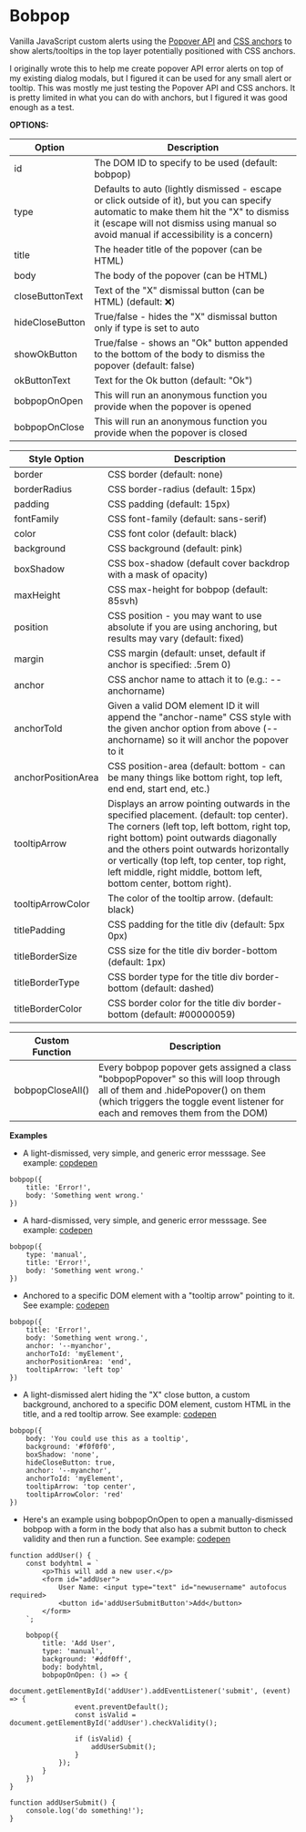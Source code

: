 # Bobpop
 Vanilla JavaScript custom alerts using the [Popover API](https://developer.mozilla.org/en-US/docs/Web/API/Popover_API "Popover API") and [CSS anchors](https://developer.mozilla.org/en-US/docs/Web/CSS/CSS_anchor_positioning "CSS anchors") to show alerts/tooltips in the top layer potentially positioned with CSS anchors.

 I originally wrote this to help me create popover API error alerts on top of my existing dialog modals, but I figured it can be used for any small alert or tooltip. This was mostly me just testing the Popover API and CSS anchors. It is pretty limited in what you can do with anchors, but I figured it was good enough as a test.

**OPTIONS:**

| Option   |   Description|
| ------------ | ------------ |
| id  | The DOM ID to specify to be used (default: bobpop)  |
| type | Defaults to auto (lightly dismissed - escape or click outside of it), but you can specify automatic to make them hit the "X" to dismiss it (escape will not dismiss using manual so avoid manual if accessibility is a concern)  |
| title | The header title of the popover (can be HTML)   |
| body | The body of the popover (can be HTML) |
| closeButtonText  | Text of the "X" dismissal button (can be HTML) (default: ❌) |
| hideCloseButton | True/false - hides the "X" dismissal button only if type is set to auto |
| showOkButton | True/false - shows an "Ok" button appended to the bottom of the body to dismiss the popover (default: false) |
| okButtonText | Text for the Ok button (default: "Ok") |
| bobpopOnOpen | This will run an anonymous function you provide when the popover is opened |
| bobpopOnClose | This will run an anonymous function you provide when the popover is closed |

|  Style Option | Description  |
| ------------ | ------------ |
| border  | CSS border (default: none)  |
| borderRadius | CSS border-radius (default: 15px)  |
| padding  | CSS padding (default: 15px)  |
| fontFamily | CSS font-family (default: sans-serif) |
| color | CSS font color (default: black)  |
| background | CSS background (default: pink)  |
| boxShadow | CSS box-shadow (default cover backdrop with a mask of opacity) |
| maxHeight | CSS max-height for bobpop (default: 85svh) |
| position | CSS position - you may want to use absolute if you are using anchoring, but results may vary (default: fixed)  |
| margin | CSS margin (default: unset, default if anchor is specified: .5rem 0)  |
| anchor | CSS anchor name to attach it to (e.g.: --anchorname)  |
| anchorToId | Given a valid DOM element ID it will append the "anchor-name" CSS style with the given anchor option from above (--anchorname) so it will anchor the popover to it  |
| anchorPositionArea |  CSS position-area (default: bottom - can be many things like bottom right, top left, end end, start end, etc.) |
| tooltipArrow  | Displays an arrow pointing outwards in the specified placement. (default: top center).  The corners (left top, left bottom, right top, right bottom) point outwards diagonally and the others point outwards horizontally or vertically (top left, top center, top right, left middle, right middle, bottom left, bottom center, bottom right). |
| tooltipArrowColor | The color of the tooltip arrow. (default: black) |
| titlePadding | CSS padding for the title div (default: 5px 0px) |
| titleBorderSize | CSS size for the title div border-bottom (default: 1px) |
| titleBorderType | CSS border type for the title div border-bottom (default: dashed) |
| titleBorderColor | CSS border color for the title div border-bottom (default: #00000059) |


| Custom Function | Description |
| --------- | --------- |
| bobpopCloseAll() | Every bobpop popover gets assigned a class "bobpopPopover" so this will loop through all of them and .hidePopover() on them (which triggers the toggle event listener for each and removes them from the DOM) |

**Examples**

- A light-dismissed, very simple, and generic error messsage. See example: [copdepen](https://codepen.io/Bobby-L-the-decoder/pen/BagjGzo "codepen")
````
bobpop({
	title: 'Error!',
	body: 'Something went wrong.'
})
````


- A hard-dismissed, very simple, and generic error messsage. See example: [codepen](https://codepen.io/Bobby-L-the-decoder/pen/mdZVQVN "codepen")
````
bobpop({
	type: 'manual',
	title: 'Error!',
	body: 'Something went wrong.'
})
````


- Anchored to a specific DOM element with a "tooltip arrow" pointing to it. See example: [codepen](https://codepen.io/Bobby-L-the-decoder/pen/WNqrYQx "codepen")
````
bobpop({
	title: 'Error!',
	body: 'Something went wrong.',
	anchor: '--myanchor',
	anchorToId: 'myElement',
	anchorPositionArea: 'end',
	tooltipArrow: 'left top'
})
````


- A light-dismissed alert hiding the "X" close button, a custom background, anchored to a specific DOM element, custom HTML in the title, and a red tooltip arrow. See example: [codepen](https://codepen.io/Bobby-L-the-decoder/pen/xxoZQKj "codepen")
````
bobpop({
	body: 'You could use this as a tooltip',
	background: '#f0f0f0',
	boxShadow: 'none',
	hideCloseButton: true,
	anchor: '--myanchor',
	anchorToId: 'myElement',
	tooltipArrow: 'top center',
	tooltipArrowColor: 'red'
})
````

- Here's an example using bobpopOnOpen to open a manually-dismissed bobpop with a form in the body that also has a submit button to check validity and then run a function. See example: [codepen](https://codepen.io/Bobby-L-the-decoder/pen/wvVKQyQ "codepen")
```
function addUser() {
	const bodyhtml = `
		<p>This will add a new user.</p>
		<form id="addUser">
			User Name: <input type="text" id="newusername" autofocus required>
			<button id='addUserSubmitButton'>Add</button>
		</form>
	`;

	bobpop({
		title: 'Add User',
		type: 'manual',
		background: '#ddf0ff',
		body: bodyhtml,
		bobpopOnOpen: () => {
			document.getElementById('addUser').addEventListener('submit', (event) => {
				event.preventDefault();				
				const isValid = document.getElementById('addUser').checkValidity();
				
				if (isValid) {
					addUserSubmit();
				}
			});
		}
	})
}

function addUserSubmit() {
	console.log('do something!');
}
```